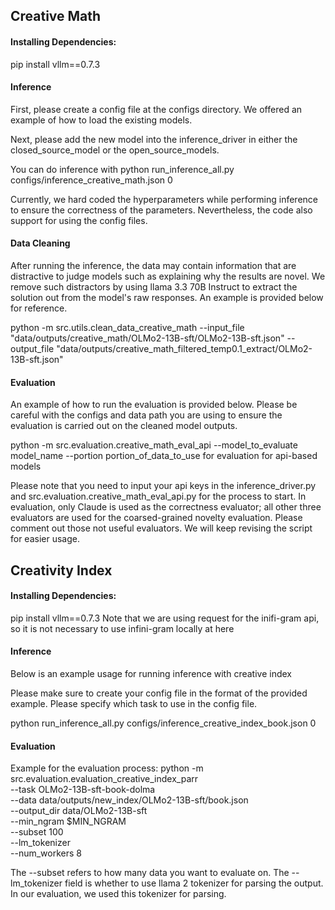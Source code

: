 ## Creative Math 
#### Installing Dependencies:
pip install vllm==0.7.3

#### Inference
First, please create a config file at the configs directory. We offered an example of how to load the existing models.

Next, please add the new model into the inference_driver in either the closed_source_model or the open_source_models.

You can do inference with python run_inference_all.py configs/inference_creative_math.json 0

Currently, we hard coded the hyperparameters while performing inference to ensure the correctness of the parameters. Nevertheless, the code also support for using the config files. 

#### Data Cleaning
After running the inference, the data may contain information that are distractive to judge models such as explaining why the results are novel. We remove such distractors by using llama 3.3 70B Instruct to extract the solution out from the model's raw responses. An example is provided below for reference.

python -m src.utils.clean_data_creative_math --input_file "data/outputs/creative_math/OLMo2-13B-sft/OLMo2-13B-sft.json" --output_file "data/outputs/creative_math_filtered_temp0.1_extract/OLMo2-13B-sft.json"

#### Evaluation
An example of how to run the evaluation is provided below. Please be careful with the configs and data path you are using to ensure the evaluation is carried out on the cleaned model outputs.

python -m src.evaluation.creative_math_eval_api --model_to_evaluate model_name --portion portion_of_data_to_use for evaluation for api-based models


Please note that you need to input your api keys in the inference_driver.py and src.evaluation.creative_math_eval_api.py for the process to start. In evaluation, only Claude is used as the correctness evaluator; all other three evaluators are used for the coarsed-grained novelty evaluation. Please comment out those not useful evaluators. We will keep revising the script for easier usage.


## Creativity Index
#### Installing Dependencies:
pip install vllm==0.7.3
Note that we are using request for the inifi-gram api, so it is not necessary to use infini-gram locally at here

#### Inference 
Below is an example usage for running inference with creative index

Please make sure to create your config file in the format of the provided example. Please specify which task to use in the config file.

python run_inference_all.py configs/inference_creative_index_book.json 0


#### Evaluation
Example for the evaluation process:
    python -m src.evaluation.evaluation_creative_index_parr \
        --task OLMo2-13B-sft-book-dolma \
        --data data/outputs/new_index/OLMo2-13B-sft/book.json \
        --output_dir data/OLMo2-13B-sft \
        --min_ngram $MIN_NGRAM \
        --subset 100 \
        --lm_tokenizer \
        --num_workers 8

The --subset refers to how many data you want to evaluate on. The --lm_tokenizer field is whether to use llama 2 tokenizer for parsing the output. In our evaluation, we used this tokenizer for parsing.


